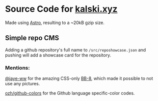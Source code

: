 # Source Code for [kalski.xyz](https://kalski.xyz)

Made using [Astro](https://astro.build), resulting to a ~20kB gzip size.

## Simple repo CMS

Adding a github repository's full name to `/src/reposhowcase.json` and pushing will add a showcase card for the repository.

### Mentions:

[@jaye-ww](https://github.com/jaye-ww) for the amazing CSS-only [BB-8](https://github.com/jaye-ww/bb-8), which made it possible to not use any pictures.

[ozh/github-colors](https://github.com/ozh/github-colors) for the Github language specific-color codes.
